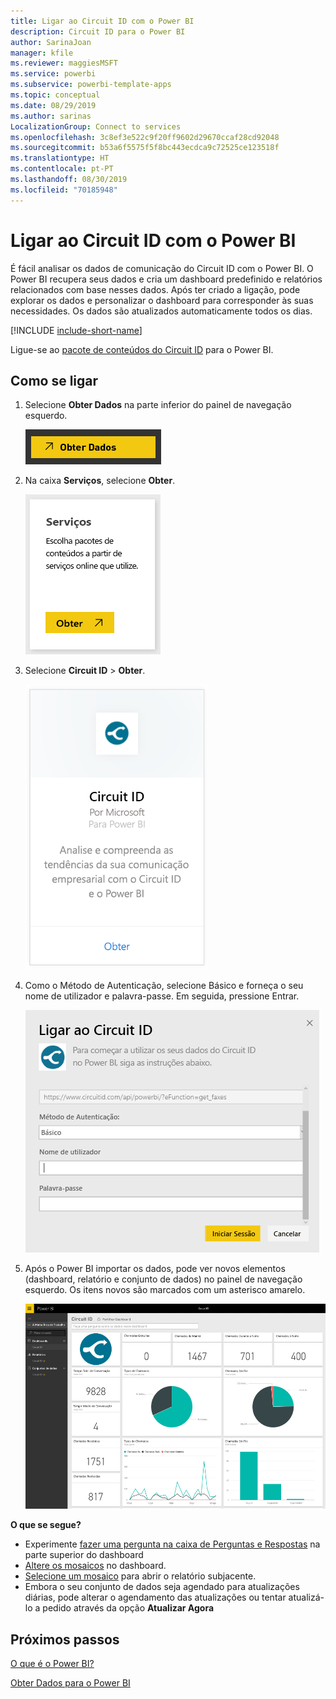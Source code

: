 ```yaml
---
title: Ligar ao Circuit ID com o Power BI
description: Circuit ID para o Power BI
author: SarinaJoan
manager: kfile
ms.reviewer: maggiesMSFT
ms.service: powerbi
ms.subservice: powerbi-template-apps
ms.topic: conceptual
ms.date: 08/29/2019
ms.author: sarinas
LocalizationGroup: Connect to services
ms.openlocfilehash: 3c8ef3e522c9f20ff9602d29670ccaf28cd92048
ms.sourcegitcommit: b53a6f5575f5f8bc443ecdca9c72525ce123518f
ms.translationtype: HT
ms.contentlocale: pt-PT
ms.lasthandoff: 08/30/2019
ms.locfileid: "70185948"
---
```

# <a name="connect-to-circuit-id-with-power-bi"></a>Ligar ao Circuit ID com o Power BI
É fácil analisar os dados de comunicação do Circuit ID com o Power BI. O Power BI recupera seus dados e cria um dashboard predefinido e relatórios relacionados com base nesses dados. Após ter criado a ligação, pode explorar os dados e personalizar o dashboard para corresponder às suas necessidades. Os dados são atualizados automaticamente todos os dias.

[!INCLUDE [include-short-name](./includes/service-deprecate-content-packs.md)]

Ligue-se ao [pacote de conteúdos do Circuit ID](https://app.powerbi.com/getdata/services/circuitid) para o Power BI.

## <a name="how-to-connect"></a>Como se ligar
1. Selecione **Obter Dados** na parte inferior do painel de navegação esquerdo.
   
    ![](media/service-connect-to-circuit-id/getdata.png)
2. Na caixa **Serviços**, selecione **Obter**.
   
    ![](media/service-connect-to-circuit-id/services.png)
3. Selecione **Circuit ID** \> **Obter**.
   
    ![](media/service-connect-to-circuit-id/circuitid.png)
4. Como o Método de Autenticação, selecione Básico e forneça o seu nome de utilizador e palavra-passe. Em seguida, pressione Entrar.
   
    ![](media/service-connect-to-circuit-id/circuitid_login.png)
5. Após o Power BI importar os dados, pode ver novos elementos (dashboard, relatório e conjunto de dados) no painel de navegação esquerdo. Os itens novos são marcados com um asterisco amarelo.
   
    ![](media/service-connect-to-circuit-id/circuitid_dashboard_chrome.png)

**O que se segue?**

* Experimente [fazer uma pergunta na caixa de Perguntas e Respostas](consumer/end-user-q-and-a.md) na parte superior do dashboard
* [Altere os mosaicos](service-dashboard-edit-tile.md) no dashboard.
* [Selecione um mosaico](consumer/end-user-tiles.md) para abrir o relatório subjacente.
* Embora o seu conjunto de dados seja agendado para atualizações diárias, pode alterar o agendamento das atualizações ou tentar atualizá-lo a pedido através da opção **Atualizar Agora**

## <a name="next-steps"></a>Próximos passos
[O que é o Power BI?](power-bi-overview.md)

[Obter Dados para o Power BI](service-get-data.md)

